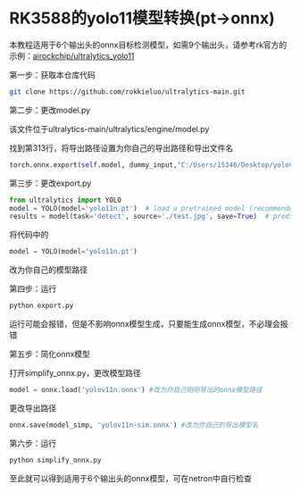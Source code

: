 # RK3588的yolo11模型转换(pt->onnx)

本教程适用于6个输出头的onnx目标检测模型，如需9个输出头，请参考rk官方的示例：[airockchip/ultralytics_yolo11](https://github.com/airockchip/ultralytics_yolo11)

第一步：获取本仓库代码

```bash
git clone https://github.com/rokkieluo/ultralytics-main.git
```

第二步：更改model.py

该文件位于ultralytics-main/ultralytics/engine/model.py

找到第313行，将导出路径设置为你自己的导出路径和导出文件名

```python
torch.onnx.export(self.model, dummy_input,"C:/Users/15346/Desktop/yolov5/yolo11/ultralytics-main/yolov11n.onnx", verbose=False, input_names=input_names, output_names=output_names, opset_version=11)
```

第三步：更改export.py

```python
from ultralytics import YOLO
model = YOLO(model='yolo11n.pt')  # load a pretrained model (recommended for training)
results = model(task='detect', source='./test.jpg', save=True)  # predict on an image
```

将代码中的

```python
model = YOLO(model='yolo11n.pt')
```

改为你自己的模型路径

第四步：运行

```bash
python export.py
```

运行可能会报错，但是不影响onnx模型生成，只要能生成onnx模型，不必理会报错

第五步：简化onnx模型

打开simplify_onnx.py，更改模型路径

```python
model = onnx.load('yolov11n.onnx') #改为你自己刚刚导出的onnx模型路径
```

更改导出路径

```python
onnx.save(model_simp, 'yolov11n-sim.onnx') #改为你自己的导出模型名
```

第六步：运行

```bash
python simplify_onnx.py
```

至此就可以得到适用于6个输出头的onnx模型，可在netron中自行检查